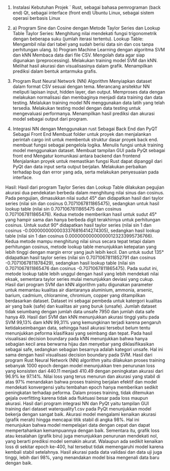 1. Instalasi Kebutuhan Projek
   `   Rust, sebagai bahasa pemrograman (back end)
   Qt, sebagai interface (front end)
   Ubuntu Linux, sebagai sistem operasi berbasis Linux

2. a) Program Sine dan Cosine dengan Metode Taylor Series dan Lookup Table
       Taylor Series: Menghitung nilai mendekati fungsi trigonometrik dengan beberapa suku (jumlah iterasi tertentu).
       Lookup Table: Mengambil nilai dari tabel yang sudah berisi data sin dan cos tanpa perhitungan ulang.
   b) Program Machine Learning dengan algoritma SVM dan kNN
       Membaca data dari file CSV.
       Mengolah data agar siap digunakan (preprocessing).
       Melakukan training model SVM dan kNN.
       Melihat hasil akurasi dan visualisasinya dalam grafik.
       Menampilkan prediksi dalam bentuk antarmuka grafis.

3. Program Rust Neural Network (NN) Algorithm
   Menyiapkan dataset dalam format CSV sesuai dengan tema.
   Merancang arsitektur NN meliputi lapisan input, hidden layer, dan output.
   Memproses data dengan melakukan normalisasi dan membaginya menjadi data training dan data testing.
   Melalukan training model NN menggunakan data latih yang telah tersedia.
   Melakukan testing model dengan data testing untuk mengevaluasi performanya.
   Menampilkan hasil prediksi dan akurasi model sebagai output dari program.

4. Integrasi NN dengan Menggunakan rust Sebagai Back End dan PyQT Sebagai Front End
   Membuat folder untuk proyek dan menjalankan perintah cargo init untuk membentuk struktur dasar proyek back end.
   membuat fungsi sebagai pengelola logika.
   Menulis fungsi untuk training model menggunakan dataset.
   Membuat tampilan GUI pada PyQt sebagai front end
   Mengatur komunikasi antara backend dan frontend
   Menjalankan proyek untuk memastikan fungsi Rust dapat dipanggil dari PyQt dan data input serta output berjalan.
   Melakukan perbaikan terhadap bug dan error yang ada, serta melakukan penyesuaian pada interface.

Hasil:
Hasil dari program Taylor Series dan Lookup Table dilakukan pegujian akurasi dua pendekatan berbeda dalam menghitung nilai sinus dan cosinus. Pada pengujian, dimasukkan nilai sudut 45° dan didapatkan hasil dari taylor series (nilai sin dan cosinus 0.7071067811865475), sedangkan untuk hasil lookup table (nilai sin 0.7071067811865475 dan cosinus 0.7071067811865476). Kedua metode memberikan hasil untuk sudut 45° yang hampir sama dan hanya berbeda digit terakhirnya untuk perhitungan cosinus. Untuk sudut 90° didapatkan hasil taylor series (nilai sin 1 dan cosinus -0.00000000000033376816414274305), sedangkan hasil lookup table (nilai sin 1 dan cosinus 0.000000000000000123233995736766). Kedua metode mampu menghitung nilai sinus secara tepat tetapi dalam perhitungan cosinus, metode lookup table menunjukkan ketepatan yang lebih tinggi dengan margin error yang jauh lebih kecil. Dan untuk sudut 135° didapatkan hasil taylor series (nilai sin 0.7071067811852791 dan cosinus -0.7071067811878429), sedangkan hasil lookup table (nilai sin 0.7071067811865476 dan cosinus -0.7071067811865475). Pada sudut ini, metode lookup table lebih unggul dengan hasil yang lebih mendekati nilai eksak, sementara taylor series mulai menunjukkan deviasi yang cukup.
Hasil dari program SVM dan kNN algorithm yaitu digunakan parameter untuk memantau kualitas air diantaranya aluminium, ammonia, arsenic, barium, cadmium, chloramine, chromium, copper yang ditampilkan berdasarkan dataset. Dataset ini sebagai pembeda untuk katergori kualitas air yang baik (safe) dan kualitas air yang buruk (unsafe). Jumlah dataset tidak seiumbang dengan jumlah data unsafe 7950 dan jumlah data safe hanya 49. Hasil dari SVM dan kNN menunjukkan akurasi tinggi yaitu pada SVM 99,13% dam kNN 99,31% yang kemungkinan terjadi karena pengaruh ketidakseimbangan data, sehingga hasil akurasi tersebut belum tentu menunjukkan peforma klasifikasi yang seimbang dan tepat. Pada hasil visualisasi decision boundary pada kNN menunjukkan bahwa hanya sebagian kecil area berwarna hijau dan menyebar yang diklasifikasikan sebagai safe, sedangkan sebagian besarnya adalah kategori unsafe. Hal ini sama dengan hasil visualisasi decision boundary pada SVM.
Hasil dari program Rust Neural Network (NN) algorithm yaitu dilakukan proses training sebanyak 1000 epoch dengan model menunjukkan tren penurunan loss yang konsisten dari 440.11 menjadi 410.49 dengan peningkatan akurasi dari 96.9% ke 97.14%. Nilai loss yang terus menurun dan akurasi yang stabil di atas 97% menandakan bahwa proses training berjalan efektif dan model mendekati konvergensi yaitu tembahan epoch hanya memberikan sedikit peningkatan terhadap peforma. Dalam proses training, tidak ditemukan gejala overfitting karena tidak ada fluktuasi besar pada loss maupun akurasi.
Hasil dari program integrasi NN dan PyQt yaitu tampilan GUI training dari dataset waterquality1.csv pada PyQt menunjukkan model bekerja dengan sangat baik. Akurasi model mengalami kenaikan akurasi (grafik merah) hingga mencapai titik stabil di angka 98%. Hal ini menunjukan bahwa model mempelajari data dengan cepat dan dapat mempertahankan kemampuannya dengan baik. Sementara itu, grafik loss atau kesalahan (grafik biru) juga menunjukkan penurunan mendekati nol, yang berarti prediksi model semakin akurat. Walaupun ada sedikit kenaikan loss di sekitar epoch ke-400, hal tersebut tidak memengaruhi model karena kembali stabil setelahnya. Hasil akurasi pada data validasi dan data uji juga tinggi, lebih dari 98%, yang menandakan model bisa mengenali data baru dengan baik. 

   
    
   
   
   
   
   
